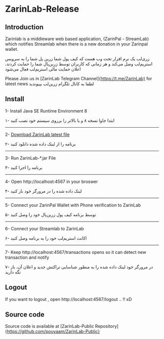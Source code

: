 # ZarinLab-Release

## Introduction
Zarinlab is a middleware web based application, (ZarinPal - StreamLab) which notifies Streamlab when there is a new donation in your Zarinpal wallet.

زری‌لب یک نرم افزار تحت وب هست که کیف پول شما زرین پل شما را به سرویس استریم‌لب وصل می‌کند و هر زمانی که کاربران توسط زرین‌پال شما را حمایت کردند، اعلان حمایت مالی استریم‌لب فعال می‌شود

Please Join us in [ZarinLab Telegram Channel]{https://t.me/ZarinLab} for latest news
لطفا به کانال تلگرام زرین‌لب بپیوندید


## Install
1- Install Java SE Runtime Environment 8

۱- ابتدا جاوا نسخه ۸ و یا بالاتر را برروی سیستم خود نصب کنید

--------------------------------------------------------------

2- [Download ZarinLab latest file](https://github.com/pouyaam/ZarinLab-Release/raw/master/ZarinLab-1.3-EARLY-ACCESS.jar)

۲- برنامه را از لینک داده شده دانلود کنید

--------------------------------------------------------------

3- Run ZarinLab-*.jar File

۳- برنامه را اجرا کنید

--------------------------------------------------------------

4- Open http://localhost:4567 in your broswer

۴- لینک داده شده را در مرورگر خود باز کنید

--------------------------------------------------------------

5- Connect your ZarinPal Wallet with Phone verification to ZarinLab

۵- توسط برنامه کیف پول زرین‌پال خود را وصل کنید

--------------------------------------------------------------

6- Connect your Streamlab to ZarinLab

۶- اکانت استریم‌لب خود را به برنامه وصل کنید

--------------------------------------------------------------

7- Keep http://localhost:4567/transactions opens so it can detect new transaction and notify

۷- در مرورگر خود لینک داده شده را به منظور شناسایی تراکنش جدید و اعلان آن، باز نگه دارید

## Logout
If you want to logout , open http://localhost:4567/logout .. !! xD 

## Source code
Source code is available at [ZarinLab-Public Repository]{https://github.com/pouyaam/ZarinLab-Public}



